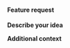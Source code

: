#### Feature request

**Describe your idea**

<!--- A clear and concise description of what you would like to have implemented. -->

**Additional context**

<!--- Add any other context or screenshots about the feature request here. -->

